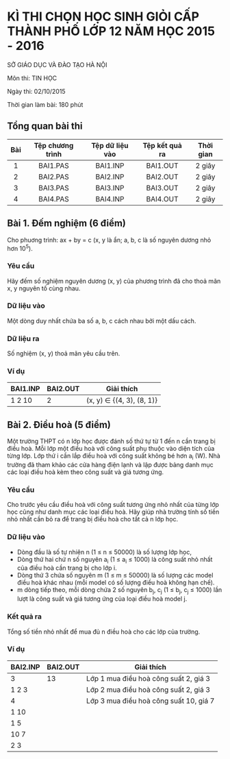 # KÌ THI CHỌN HỌC SINH GIỎI CẤP THÀNH PHỐ LỚP 12 NĂM HỌC 2015 - 2016

SỞ GIÁO DỤC VÀ ĐÀO TẠO HÀ NỘI

Môn thi: TIN HỌC

Ngày thi: 02/10/2015

Thời gian làm bài: 180 phút

## Tổng quan bài thi

|  Bài  | Tệp chương trình | Tệp dữ liệu vào | Tệp kết quả ra | Thời gian |
| :---: | :--------------: | :-------------: | :------------: | :-------: |
|   1   |     BAI1.PAS     |     BAI1.INP    |    BAI1.OUT    |   2 giây  |
|   2   |     BAI2.PAS     |     BAI2.INP    |    BAI2.OUT    |   2 giây  |
|   3   |     BAI3.PAS     |     BAI3.INP    |    BAI3.OUT    |   2 giây  |
|   4   |     BAI4.PAS     |     BAI4.INP    |    BAI4.OUT    |   2 giây  |

## Bài 1. Đếm nghiệm (6 điểm)

Cho phuơng trình: ax + by = c (x, y là ẩn; a, b, c là số nguyên dương nhỏ hơn
10<sup>5</sup>).

### Yêu cầu

Hãy đếm số nghiệm nguyên dương (x, y) của phương trình đã cho thoả mãn x, y
nguyên tố cùng nhau.

### Dữ liệu vào

Một dòng duy nhất chứa ba số a, b, c cách nhau bởi một dấu cách.

### Dữ liệu ra

Số nghiệm (x, y) thoả mãn yêu cầu trên.

### Ví dụ

| BAI1.INP | BAI2.OUT |         Giải thích        |
| -------- | -------- | ------------------------- |
| 1 2 10   | 2        | (x, y) ∈ {(4, 3), (8, 1)} |

## Bài 2. Điều hoà (5 điểm)

Một trường THPT có n lớp học được đánh số thứ tự từ 1 đến n cần trang bị điều
hoà. Mỗi lớp một điều hoà với công suất phụ thuộc vào diện tích của từng lớp.
Lớp thứ i cần lắp điều hoà với công suất không bé hơn a<sub>i</sub> (W). Nhà
trường đã tham khảo các cửa hàng điện lạnh và lập được bảng danh mục các loại
điều hoà kèm theo công suất và giá tương ứng.

### Yêu cầu

Cho trước yêu cầu điều hoà với công suất tương ứng nhỏ nhất của từng lớp học
cũng như danh mục các loại điều hoà. Hãy giúp nhà trường tính số tiền nhỏ nhất
cần bỏ ra để trang bị điều hoà cho tất cả n lớp học.

### Dữ liệu vào

* Dòng đầu là số tự nhiên n (1 ≤ n ≤ 50000) là số lượng lớp học,
* Dòng thứ hai chứ n số nguyên a<sub>i</sub> (1 ≤ a<sub>i</sub> ≤ 1000) là công
  suất nhỏ nhất của điều hoà cần trang bị cho lớp i.
* Dòng thứ 3 chứa số nguyên m (1 ≤ m ≤ 50000) là số lượng các model điều hoà
  khác nhau (mỗi model có số lượng điều hoà không hạn chế).
* m dòng tiếp theo, mỗi dòng chứa 2 số nguyên b<sub>j</sub>, c<sub>j</sub> (1 ≤
  b<sub>j</sub>, c<sub>j</sub> ≤ 1000) lần lượt là công suất và giá tương ứng
  của loại điều hoà model j.

### Kết quả ra

Tổng số tiền nhỏ nhất để mua đủ n điều hoà cho các lớp của trường.

### Ví dụ

| BAI2.INP | BAI2.OUT |               Giải thích               |
| -------- | -------- | -------------------------------------- |
| 3        | 13       | Lớp 1 mua điều hoà công suất 2, giá 3  |
| 1 2 3    |          | Lớp 2 mua điều hoà công suất 2, giá 3  |
| 4        |          | Lớp 3 mua điều hoà công suất 10, giá 7 |
| 1 10     |          |                                        |
| 1 5      |          |                                        |
| 10 7     |          |                                        |
| 2 3      |          |                                        |
